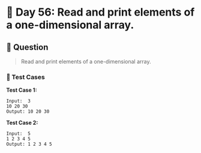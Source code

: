 # 📅 Day 56: Read and print elements of a one-dimensional array.

## 📝 Question

> Read and print elements of a one-dimensional array.

### 🧪 Test Cases

**Test Case 1:**
```
Input:  3
10 20 30
Output: 10 20 30
```
**Test Case 2:**
```
Input:  5
1 2 3 4 5
Output: 1 2 3 4 5
```
